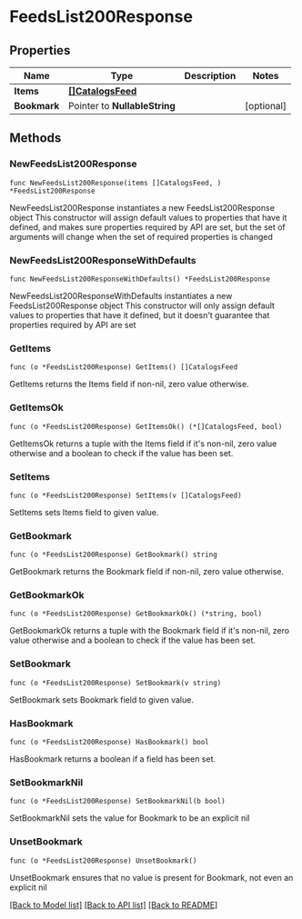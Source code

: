 # FeedsList200Response

## Properties

Name | Type | Description | Notes
------------ | ------------- | ------------- | -------------
**Items** | [**[]CatalogsFeed**](CatalogsFeed.md) |  | 
**Bookmark** | Pointer to **NullableString** |  | [optional] 

## Methods

### NewFeedsList200Response

`func NewFeedsList200Response(items []CatalogsFeed, ) *FeedsList200Response`

NewFeedsList200Response instantiates a new FeedsList200Response object
This constructor will assign default values to properties that have it defined,
and makes sure properties required by API are set, but the set of arguments
will change when the set of required properties is changed

### NewFeedsList200ResponseWithDefaults

`func NewFeedsList200ResponseWithDefaults() *FeedsList200Response`

NewFeedsList200ResponseWithDefaults instantiates a new FeedsList200Response object
This constructor will only assign default values to properties that have it defined,
but it doesn't guarantee that properties required by API are set

### GetItems

`func (o *FeedsList200Response) GetItems() []CatalogsFeed`

GetItems returns the Items field if non-nil, zero value otherwise.

### GetItemsOk

`func (o *FeedsList200Response) GetItemsOk() (*[]CatalogsFeed, bool)`

GetItemsOk returns a tuple with the Items field if it's non-nil, zero value otherwise
and a boolean to check if the value has been set.

### SetItems

`func (o *FeedsList200Response) SetItems(v []CatalogsFeed)`

SetItems sets Items field to given value.


### GetBookmark

`func (o *FeedsList200Response) GetBookmark() string`

GetBookmark returns the Bookmark field if non-nil, zero value otherwise.

### GetBookmarkOk

`func (o *FeedsList200Response) GetBookmarkOk() (*string, bool)`

GetBookmarkOk returns a tuple with the Bookmark field if it's non-nil, zero value otherwise
and a boolean to check if the value has been set.

### SetBookmark

`func (o *FeedsList200Response) SetBookmark(v string)`

SetBookmark sets Bookmark field to given value.

### HasBookmark

`func (o *FeedsList200Response) HasBookmark() bool`

HasBookmark returns a boolean if a field has been set.

### SetBookmarkNil

`func (o *FeedsList200Response) SetBookmarkNil(b bool)`

 SetBookmarkNil sets the value for Bookmark to be an explicit nil

### UnsetBookmark
`func (o *FeedsList200Response) UnsetBookmark()`

UnsetBookmark ensures that no value is present for Bookmark, not even an explicit nil

[[Back to Model list]](../README.md#documentation-for-models) [[Back to API list]](../README.md#documentation-for-api-endpoints) [[Back to README]](../README.md)


